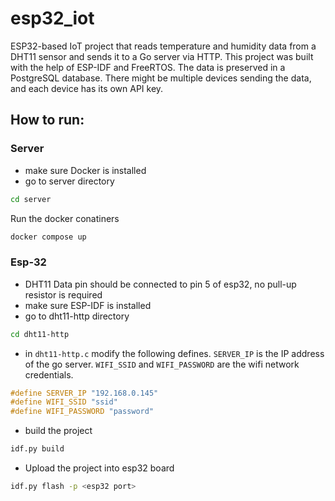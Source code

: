 # esp32_iot

ESP32-based IoT project that reads temperature and humidity data from a DHT11 sensor and sends it to a Go server via HTTP. This project was built with the help of ESP-IDF and FreeRTOS. The data is preserved in a PostgreSQL database. There might be multiple devices sending the data, and each device has its own API key.

## How to run:
### Server
<!-- - go to server directory
```bash
cd server
```
- build the project
```bash
go mod download
go run api/main.go
``` -->
- make sure Docker is installed
- go to server directory
```bash
cd server
```
Run the docker conatiners
```bash
docker compose up
```

### Esp-32
- DHT11 Data pin should be connected to pin 5 of esp32, no pull-up resistor is required
- make sure ESP-IDF is installed
- go to dht11-http directory
```bash
cd dht11-http
```
- in `dht11-http.c` modify the following defines. `SERVER_IP` is the IP address of the go server. `WIFI_SSID` and `WIFI_PASSWORD` are the wifi network credentials.
```c
#define SERVER_IP "192.168.0.145"
#define WIFI_SSID "ssid"
#define WIFI_PASSWORD "password"
```
- build the project
```bash
idf.py build
```
- Upload the project into esp32 board
```bash
idf.py flash -p <esp32 port>
```
